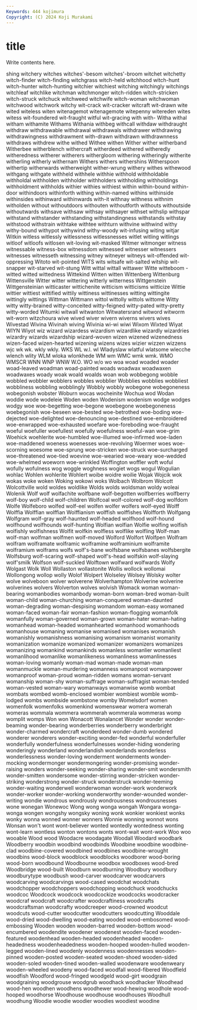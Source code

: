 ```yaml
---
Keywords: 444 kojimura
Copyright: (C) 2024 Koji Murakami
---
```


# title

Write contents here.



shing witchery witches witches'-besom witches'-broom witchet
witchetty witch-finder witch-finding witchgrass witch-held witchhood witch-hunt witch-hunter witch-hunting witchier
witchiest witching witchingly witchings witchleaf witchlike witchman witchmonger witch-ridden witch-stricken
witch-struck witchuck witchweed witchwife witch-woman witchwoman witchwood witchwork witchy wit-crack
wit-cracker witcraft wit-drawn wite wited witeless witen witenagemot witenagemote witepenny
witereden wites witess wit-foundered wit-fraught witful wit-gracing with with- Witha
withal witham withamite Withams Withania withbeg withcall withdaw withdraught withdraw
withdrawable withdrawal withdrawals withdrawer withdrawing withdrawingness withdrawment with-drawn withdrawn withdrawnness
withdraws withdrew withe withed Withee withen Wither wither witherband Witherbee
witherblench withercraft witherdeed withered witheredly witheredness witherer witherers withergloom withering
witheringly witherite witherling witherly withernam Withers withers withershins Witherspoon withertip
witherwards witherweight wither-wrung withery withes withewood withgang withgate withheld withhele
withhie withhold withholdable withholdal withholden withholder withholders withholding withholdings withholdment
withholds withier withies withiest within within-bound within-door withindoors withinforth withing
within-named withins withinside withinsides withinward withinwards with-it withnay withness withnim
witholden without withoutdoors withouten withoutforth withouts withoutside withoutwards withsave withsaw
withsay withsayer withset withslip withspar withstand withstander withstanding withstandingness withstands
withstay withstood withstrain withtake withtee withturn withvine withwind withy withy-bound
withypot withywind withy-woody wit-infusing witing witjar Witkin witless witlessly witlessness
witlessnesses witlet witling witlings witloof witloofs witlosen wit-loving wit-masked Witmer
witmonger witness witnessable witness-box witnessdom witnessed witnesser witnessers witnesses witnesseth
witnessing witney witneyer witneys wit-offended wit-oppressing Witoto wit-pointed WITS wits
witsafe wit-salted witship wit-snapper wit-starved wit-stung Witt wittal wittall wittawer
Witte witteboom -witted witted wittedness Wittekind Witten witten Wittenberg Wittenburg
Wittensville Witter witter wittering witterly witterness Wittgenstein Wittgensteinian witticaster wittichenite
witticism witticisms witticize Wittie wittier wittiest wittified wittily wittiness wittinesses
witting wittingite wittingly wittings Wittman Wittmann wittol wittolly wittols wittome
Witty witty witty-brained witty-conceited witty-feigned witty-pated witty-pretty witty-worded Witumki witwall
witwanton Witwatersrand witword witworm wit-worn witzchoura wive wived wiver wivern
wiverns wivers wives Wivestad Wivina Wivinah wiving Wivinia wi-wi wiwi
Wixom Wixted Wiyat WIYN Wiyot wiz wizard wizardess wizardism wizardlike
wizardly wizardries wizardry wizards wizardship wizard-woven wizen wizened wizenedness wizen-faced
wizen-hearted wizening wizens wizes wizier wizzen wizzens wjc wk wk.
wkly wkly. WKS WL w.l. wl Wladyslaw wlatful wlatsome wlecche
wlench wlity WLM wloka wlonkhede WM wm WMC wmk wmk.
WMO WMSCR WNN WNP WNW W.O. WO w/o wo woa
woad woaded woader woad-leaved woadman woad-painted woads woadwax woadwaxen woadwaxes
woady woak woald woalds woan wob wobbegong wobble wobbled wobbler
wobblers wobbles wobblier Wobblies wobblies wobbliest wobbliness wobbling wobblingly Wobbly
wobbly wobegone wobegoneness wobegonish wobster Woburn wocas wocheinite Wochua wod
Wodan woddie wode wodeleie Woden woden Wodenism wodenism wodge wodges
wodgy woe woe-begetting woe-begone woebegone woebegoneness woebegonish woe-beseen woe-bested woe-betrothed
woe-boding woe-dejected woe-delighted woe-denouncing woe-destined woe-embroidered woe-enwrapped woe-exhausted woefare woe-foreboding
woe-fraught woeful woefuller woefullest woefully woefulness woeful-wan woe-grim Woehick woehlerite
woe-humbled woe-illumed woe-infirmed woe-laden woe-maddened woeness woenesses woe-revolving Woermer woes
woe-scorning woesome woe-sprung woe-stricken woe-struck woe-surcharged woe-threatened woe-tied woevine woe-wearied
woe-weary woe-wedded woe-whelmed woeworn woe-wrinkled Woffington woffler woft woful wofully
wofulness wog woggle woghness wogiet wogs wogul Wogulian wohlac Wohlen
wohlerite Wohlert woibe woidre woilie Wojak Wojcik wok wokas woke
woken Woking wokowi woks Wolbach Wolbrom Wolcott Wolcottville wold woldes
woldlike Wolds wolds woldsman woldy woleai Wolenik Wolf wolf wolfachite
wolfbane wolf-begotten wolfberries wolfberry wolf-boy wolf-child wolf-children Wolfcoal wolf-colored wolf-dog
wolfdom Wolfe Wolfeboro wolfed wolf-eel wolfen wolfer wolfers wolf-eyed Wolff
Wolffia Wolffian wolffian Wolffianism wolffish wolffishes Wolfforth Wolfgang Wolfgram wolf-gray
wolf-haunted wolf-headed wolfhood wolf-hound wolfhound wolfhounds wolf-hunting Wolfian wolfian Wolfie
wolfing wolfish wolfishly wolfishness Wolfit wolfkin wolfless wolflike wolfling Wolf-man
wolf-man wolfman wolfmen wolf-moved Wolford Wolfort Wolfpen Wolfram wolfram wolframate
wolframic wolframine wolframinium wolframite wolframium wolframs wolfs wolf's-bane wolfsbane wolfsbanes
wolfsbergite Wolfsburg wolf-scaring wolf-shaped wolf's-head wolfskin wolf-slaying wolf'smilk Wolfson wolf-suckled
Wolftown wolfward wolfwards Wolfy Wolgast Wolk Woll Wollaston wollastonite Wollis
wollock wollomai Wollongong wollop wolly Wolof Wolpert Wolseley Wolsey Wolsky
wolter wolve wolveboon wolver wolverene Wolverhampton Wolverine wolverine wolverines wolvers
Wolverton wolves wolvish Womack woman woman-bearing womanbodies womanbody woman-born woman-bred
woman-built woman-child woman-churching woman-conquered woman-daunted woman-degrading woman-despising womandom woman-easy womaned
woman-faced woman-fair woman-fashion woman-flogging womanfolk womanfully woman-governed woman-grown woman-hater woman-hating
womanhead woman-headed womanhearted womanhood womanhoods womanhouse womaning womanise womanised womanises
womanish womanishly womanishness womanising womanism womanist womanity womanization womanize womanized
womanizer womanizers womanizes womanizing womankind womankinds womanless womanlier womanliest womanlihood
womanlike womanlikeness womanliness womanlinesses woman-loving womanly woman-mad woman-made woman-man womanmuckle
woman-murdering womanness womanpost womanpower womanproof woman-proud woman-ridden womans woman-servant womanship
woman-shy woman-suffrage woman-suffragist woman-tended woman-vested woman-wary womanways womanwise womb wombat
wombats wombed womb-enclosed wombier wombiest womble womb-lodged wombs wombside wombstone
womby Womelsdorf women womenfolk womenfolks womenkind womenswear womera womerah womeras
wommala wommera wommerah wommerala wommeras womp womplit womps Won won
Wonacott Wonalancet Wonder wonder wonder-beaming wonder-bearing wonderberries wonderberry wonderbright wonder-charmed
wondercraft wonderdeed wonder-dumb wondered wonderer wonderers wonder-exciting wonder-fed wonderful wonderfuller
wonderfully wonderfulness wonderfulnesses wonder-hiding wondering wonderingly wonderland wonderlandish wonderlands wonderless
wonderlessness wonder-loving wonderment wonderments wonder-mocking wondermonger wondermongering wonder-promising wonder-raising wonders
wonder-seeking wonder-sharing wonder-smit wondersmith wonder-smitten wondersome wonder-stirring wonder-stricken wonder-striking wonderstrong
wonder-struck wonderstruck wonder-teeming wonder-waiting wonderwell wonderwoman wonder-work wonderwork wonder-worker wonder-working
wonderworthy wonder-wounded wonder-writing wondie wondrous wondrously wondrousness wondrousnesses wone wonegan
Wonewoc Wong wong wonga wongah Wongara wonga-wonga wongen wongshy wongsky
woning wonk wonkier wonkiest wonks wonky wonna wonned wonner wonners
Wonnie wonning wonnot wons Wonsan won't wont wont-believer wonted wontedly
wontedness wonting wont-learn wontless wonton wontons wonts wont-wait wont-work Woo
woo wooable Wood wood Woodacre woodagate Woodall Woodard woodbark Woodberry
woodbin woodbind woodbinds Woodbine woodbine woodbine-clad woodbine-covered woodbined woodbines woodbine-wrought
woodbins wood-block woodblock woodblocks woodborer wood-boring wood-born woodbound Woodbourne woodbox
woodboxes wood-bred Woodbridge wood-built Woodburn woodburning Woodbury woodbury woodburytype woodbush
wood-carver woodcarver woodcarvers woodcarving woodcarvings wood-cased woodchat woodchats woodchopper woodchoppers
woodchopping woodchuck woodchucks woodcoc Woodcock woodcock woodcockize woodcocks woodcracker woodcraf
woodcraft woodcrafter woodcraftiness woodcrafts woodcraftsman woodcrafty woodcreeper wood-crowned woodcut woodcuts
wood-cutter woodcutter woodcutters woodcutting Wooddale wood-dried wood-dwelling wood-eating wooded wood-embosomed
wood-embossing Wooden wooden wooden-barred wooden-bottom wood-encumbered woodendite woodener woodenest wooden-faced
wooden-featured woodenhead wooden-headed woodenheaded wooden-headedness woodenheadedness wooden-hooped wooden-hulled wooden-legged wooden-lined
woodenly woodenness woodennesses wooden-pinned wooden-posted wooden-seated wooden-shoed wooden-sided wooden-soled wooden-tined
wooden-walled woodenware woodenweary wooden-wheeled woodeny wood-faced woodfall wood-fibered Woodfield woodfish
Woodford wood-fringed woodgeld wood-girt woodgrain woodgraining woodgrouse woodgrub woodhack woodhacker
Woodhead wood-hen woodhen woodhens woodhewer wood-hewing woodhole wood-hooped woodhorse Woodhouse
woodhouse woodhouses Woodhull woodhung Woodie woodie woodier woodies woodiest woodine
